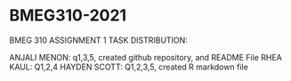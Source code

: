 # BMEG310-2021
BMEG 310 ASSIGNMENT 1 TASK DISTRIBUTION:

ANJALI MENON: q1,3,5, created github repository, and README File
RHEA KAUL: Q1,2,4
HAYDEN SCOTT: Q1,2,3,5, created R markdown file
